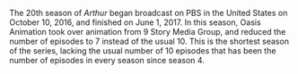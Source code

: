 The 20th season of _Arthur_ began broadcast on PBS in the United States on October 10, 2016, and finished on June 1, 2017. In this season, Oasis Animation took over animation from 9 Story Media Group, and reduced the number of episodes to 7 instead of the usual 10. This is the shortest season of the series, lacking the usual number of 10 episodes that has been the number of episodes in every season since season 4.
